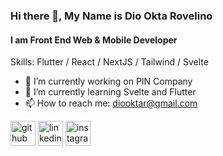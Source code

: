 ### Hi there 👋, My Name is Dio Okta Rovelino
#### I am Front End Web & Mobile Developer

Skills: Flutter / React / NextJS / Tailwind / Svelte

- 🔭 I’m currently working on PIN Company 
- 🌱 I’m currently learning Svelte and Flutter 
- 📫 How to reach me: diooktar@gmail.com 


[<img src='https://cdn.jsdelivr.net/npm/simple-icons@3.0.1/icons/github.svg' alt='github' height='40'>](https://github.com/floxydio)  [<img src='https://cdn.jsdelivr.net/npm/simple-icons@3.0.1/icons/linkedin.svg' alt='linkedin' height='40'>](https://www.linkedin.com/in/dio-okta-rovelino/)  [<img src='https://cdn.jsdelivr.net/npm/simple-icons@3.0.1/icons/instagram.svg' alt='instagram' height='40'>](https://www.instagram.com/io.floxy/)  

